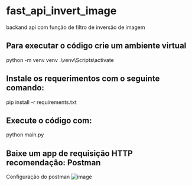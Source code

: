 # fast_api_invert_image
backand api com função de filtro de inversão de imagem

## Para executar o código crie um ambiente virtual
python -m venv venv
.\venv\Scripts\activate

## Instale os requerimentos com o seguinte comando:
pip install -r requirements.txt

## Execute o código com:
python main.py

## Baixe um app de requisição HTTP recomendação: Postman
Configuração do postman
![image](https://github.com/AngrloGab/fast_api_invert_image/assets/81662040/1a85883c-3201-446c-a303-659a7fdadbb1)
